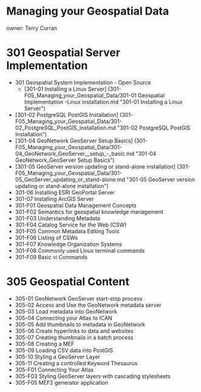 Managing your Geospatial Data
===
owner: Terry Curran

301 Geospatial Server Implementation
==
- 301 Geospatial System Implementation - Open Source
  * [301-01 Installing a Linux Server] (301-F05_Managing_your_Geospatial_Data/301-01 Geospatial Implementation -Linux installation.md "301-01 Installing a Linux Server")
- [301-02 PostgreSQL PostGIS Installation] (301-F05_Managing_your_Geospatial_Data/301-02_PostgreSQL_PostGIS_installation.md "301-02 PostgreSQL PostGIS Installation")
- [301-04 GeoNetwork GeoServer Setup Basics] (301-F05_Managing_your_Geospatial_Data/301-04_GeoNetwork_GeoServer__setup_-_basic.md  "301-04 GeoNetwork_GeoServer Setup Basics")
- [301-05 GeoServer version updating or stand-alone installation] (301-F05_Managing_your_Geospatial_Data/301-05_GeoServer_updating_or_stand-alone.md "301-05 GeoServer version updating or stand-alone installation")
- 301-06 Installing ESRI GeoPortal Server
- 301-07 Installing ArcGIS Server
- 301-F01 Geospatial Data Management Concepts
- 301-F02 Semantics for geospatial knowledge management
- 301-F03 Understanding Metadata
- 301-F04 Catalog Service for the Web (CSW)
- 301-F05 Common Metadata Editing Tools
- 301-F06 Listing of CSWs 
- 301-F07 Knowledge Organization Systems
- 301-F08 Commonly used Linux terminal commands
- 301-F09 Basic vi Commands

305 Geospatial Content
==
- 305-01 GeoNetwork GeoServer start-stop process
- 305-02 Access and Use the GeoNetwork metadata server
- 305-03 Load metadata into GeoNetwork
- 305-04 Connecting your Atlas to ICAN
- 305-05 Add thumbnails to metadata in GeoNetwork
- 305-06 Create hyperlinks to data and websites
- 305-07 Creating thumbnails in a batch process
- 305-08 Creating a MEF
- 305-09 Loading CSV data into PostGIS
- 305-10 Styling a GeoServer Layer
- 305-11 Creating a controlled Keyword Thesaurus
- 305-F01 Connecting Your Atlas
- 305-F03 Styling GeoServer layers with cascading stylesheets
- 305-F05 MEF2 generator application

